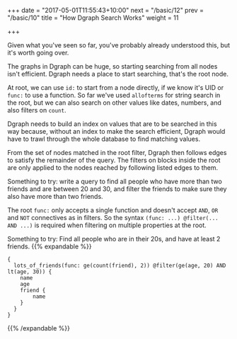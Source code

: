 +++
date = "2017-05-01T11:55:43+10:00"
next = "/basic/12"
prev = "/basic/10"
title = "How Dgraph Search Works"
weight = 11


+++

Given what you've seen so far, you've probably already understood this, but it's worth going over.

The graphs in Dgraph can be huge, so starting searching from all nodes isn't efficient. Dgraph needs a place to start searching, that's the root node.

At root, we can use `id:` to start from a node directly, if we know it's UID or `func:` to use a function. So far we've used `allofterms` for string search in the root, but we can also search on other values like dates, numbers, and also filters on `count`.

Dgraph needs to build an index on values that are to be searched in this way because, without an index to make the search efficient, Dgraph would have to trawl through the whole database to find matching values.

From the set of nodes matched in the root filter, Dgraph then follows edges to satisfy the remainder of the query.  The filters on blocks inside the root are only applied to the nodes reached by following listed edges to them.

Something to try: write a query to find all people who have more than two friends and are between 20 and 30, and filter the friends to make sure they also have more than two friends.

The root `func:` only accepts a single function and doesn't accept `AND`, `OR` and `NOT` connectives as in filters. So the syntax `(func: ...) @filter(... AND ...)` is required when filtering on multiple properties at the root.

Something to try: Find all people who are in their 20s, and have at least 2 friends.
{{% expandable %}}
```
{
  lots_of_friends(func: ge(count(friend), 2)) @filter(ge(age, 20) AND lt(age, 30)) {
    name
    age
    friend {
        name
    }
  }
}
```
{{% /expandable %}}
